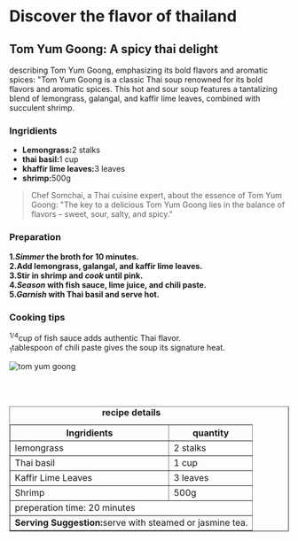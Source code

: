 <!DOCTYPE html>
<html lang="en">

<head>
<meta charset="UTF 8">
<title>Taste of Travel</title>
<meta name="embark on a culinary adventure with  taste of travel, exploring global flavor recipe.">
</head>

<h1>Discover the flavor of thailand</h1>
<h2>Tom Yum Goong: A spicy thai delight</h2>
<p>describing Tom Yum Goong, emphasizing its
bold flavors and aromatic spices: "Tom Yum Goong is a classic Thai soup
renowned for its bold flavors and aromatic spices. This hot and sour soup
features a tantalizing blend of lemongrass, galangal, and kaffir lime
leaves, combined with succulent shrimp.</p>

<h3>Ingridients</h3>
<ul><li>
    <strong>Lemongrass:</strong>2 stalks</li><li>
    <strong>thai basil:</strong>1 cup</li><li>
    <strong>khaffir lime leaves:</strong>3 leaves</li><li>
    <strong>shrimp:</strong>500g</li></ul>

<blockquote>Chef Somchai, a
Thai cuisine expert, about the essence of Tom Yum Goong: "The key to a
delicious Tom Yum Goong lies in the balance of flavors – sweet, sour,
salty, and spicy."</blockquote>

<h3>Preparation</h3>
<strong>1.<em>Simmer</em> the broth for 10 minutes.</strong><br>
<strong>2.Add lemongrass, galangal, and kaffir lime leaves.</strong><br>
<strong>3.Stir in shrimp and <em>cook</em> until pink.</strong><br>
<strong>4.<em>Season</em> with fish sauce, lime juice, and chili paste.</strong><br>
<strong>5.<em>Garnish</em> with Thai basil and serve hot.</strong>
<h3>Cooking tips</h3><p>
<sup>1/4</sup>cup of fish sauce adds authentic Thai flavor.<br>
<sub>1</sub>tablespoon of chili paste gives the soup its signature heat.<br></p>
<img src="https://edube.org/uploads/media/default/0001/04/thai-soup.jpg"alt="tom yum goong"/>

<br><br>
<table border="1"
cellpadding="5"
cellspacing="0">
<caption><strong>recipe details</strong></caption>
<thread>
<tr>
<th>Ingridients</th>
<th>quantity</th>
</tr>
</thread>
<tbody>
    <tr>
        <td>lemongrass</td>
        <td>2 stalks</td>
    </tr>
      <tr>
        <td>Thai basil</td>
        <td>1 cup</td>
      </tr>
      <tr>
        <td>Kaffir Lime Leaves</td>
        <td>3 leaves</td>
      </tr>
      <tr>
        <td>Shrimp</td>
        <td>500g</td>
    </tr>
<tr>
    <td colspan="2">preperation time: 20 minutes</td>
</tr>
<tr>
    <td colspan="2"><strong>Serving Suggestion:</strong>serve with steamed or jasmine tea.</td>
</tr>
</tbody>
</table>

</body>
</html>
